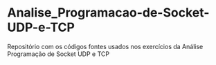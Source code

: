 # Analise_Programacao-de-Socket-UDP-e-TCP
Repositório com os códigos fontes usados nos exercícios da Análise Programação de Socket UDP e TCP
